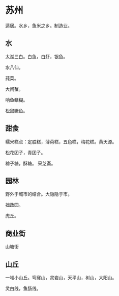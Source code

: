 # 苏州
适居。水乡，鱼米之乡。制造业。

## 水
太湖三白。白鱼，白虾，银鱼。

水八仙。

莼菜。

大闸蟹。

响鱼鳝糊。

松鼠鳜鱼。

## 甜食
糯米糕点：定胜糕，薄荷糕，五色糕，梅花糕。黄天源。

松花团子，青团子。

粽子糖，酥糖。 采芝斋。

## 园林
野外于城市的结合。大隐隐于市。

拙政园。

虎丘。

## 商业街
山塘街

## 山丘
一堆小山丘。穹窿山，灵岩山，天平山，树山，大阳山。

灵白线，鱼肠线。




